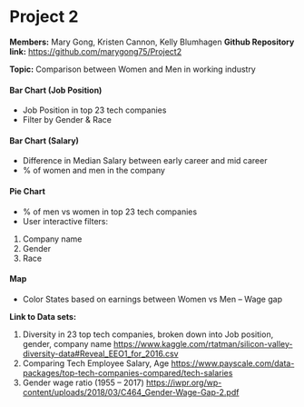 # Project 2

**Members:** Mary Gong, Kristen Cannon, Kelly Blumhagen
**Github Repository link:** https://github.com/marygong75/Project2

**Topic:** Comparison between Women and Men in working industry

#### Bar Chart (Job Position)
- Job Position in top 23 tech companies
- Filter by Gender & Race

#### Bar Chart (Salary)
- Difference in Median Salary between early career and mid career
- % of women and men in the company

#### Pie Chart
- % of men vs women in top 23 tech companies
- User interactive filters:
1. Company name
2. Gender
3. Race
	
#### Map
- Color States based on earnings between Women vs Men – Wage gap 


**Link to Data sets:**
1.	Diversity in 23 top tech companies, broken down into Job position, gender, company name  https://www.kaggle.com/rtatman/silicon-valley-diversity-data#Reveal_EEO1_for_2016.csv
2.	Comparing Tech Employee Salary, Age https://www.payscale.com/data-packages/top-tech-companies-compared/tech-salaries
3.	Gender wage ratio (1955 – 2017) https://iwpr.org/wp-content/uploads/2018/03/C464_Gender-Wage-Gap-2.pdf







